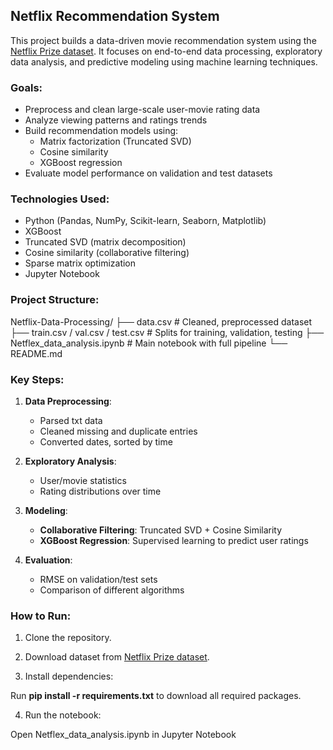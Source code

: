 ## Netflix Recommendation System 

This project builds a data-driven movie recommendation system using the [Netflix Prize dataset](https://www.kaggle.com/netflix-inc/netflix-prize-data). It focuses on end-to-end data processing, exploratory data analysis, and predictive modeling using machine learning techniques.

### Goals:

- Preprocess and clean large-scale user-movie rating data
- Analyze viewing patterns and ratings trends
- Build recommendation models using:
  - Matrix factorization (Truncated SVD)
  - Cosine similarity
  - XGBoost regression
- Evaluate model performance on validation and test datasets

### Technologies Used:

- Python (Pandas, NumPy, Scikit-learn, Seaborn, Matplotlib)
- XGBoost
- Truncated SVD (matrix decomposition)
- Cosine similarity (collaborative filtering)
- Sparse matrix optimization
- Jupyter Notebook

### Project Structure:
Netflix-Data-Processing/
├── data.csv # Cleaned, preprocessed dataset
├── train.csv / val.csv / test.csv # Splits for training, validation, testing
├── Netflex_data_analysis.ipynb # Main notebook with full pipeline
└── README.md

### Key Steps:

1. **Data Preprocessing**:
   - Parsed txt data
   - Cleaned missing and duplicate entries
   - Converted dates, sorted by time

2. **Exploratory Analysis**:
   - User/movie statistics
   - Rating distributions over time

3. **Modeling**:
   - **Collaborative Filtering**: Truncated SVD + Cosine Similarity
   - **XGBoost Regression**: Supervised learning to predict user ratings

4. **Evaluation**:
   - RMSE on validation/test sets
   - Comparison of different algorithms

### How to Run:

1. Clone the repository.

2. Download dataset from [Netflix Prize dataset](https://www.kaggle.com/netflix-inc/netflix-prize-data).

3. Install dependencies:

Run **pip install -r requirements.txt** to download all required packages.

4. Run the notebook:

Open Netflex_data_analysis.ipynb in Jupyter Notebook
